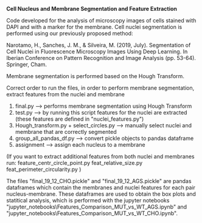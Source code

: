 **Cell Nucleus and Membrane Segmentation and Feature Extraction**


Code developed for the analysis of microscopy images of cells stained with DAPI and with a marker for the membrane.
Cell nuclei segmentation is performed using our previously proposed method: 

Narotamo, H., Sanches, J. M., & Silveira, M. (2019, July). Segmentation of Cell Nuclei in Fluorescence Microscopy Images Using Deep Learning. In Iberian Conference on Pattern Recognition and Image Analysis (pp. 53-64). Springer, Cham.

Membrane segmentation is performed based on the Hough Transform.


Correct order to run the files, in order to perform membrane segmentation, extract features from the nuclei and membrane

1) final.py --> performs membrane segmentation using Hough Transform
2) test.py --> by running this script features for the nuclei are extracted (these features are defined in "nuclei_features.py")
3) Hough_transform.py + select_circles.py --> manually select nuclei and membrane that are correctly segmented
4) group_all_pandas_df.py --> convert pickle objects to pandas dataframe
5) assignment --> assign each nucleus to a membrane

(If you want to extract additional features from both nuclei and membranes run:
feature_centr_circle_point.py
feat_relative_size.py
feat_perimeter_circularity.py
)

The files "final_19_12_CHO.pickle" and "final_19_12_AGS.pickle" are pandas dataframes which contain the membranes and nuclei features for each pair nucleus-membrane. These dataframes are used to obtain the box plots and statitical analysis, which is performed with the jupyter notebooks "jupyter_notebooks\Features_Comparison_MUT_vs_WT_AGS.ipynb" and "jupyter_notebooks\Features_Comparison_MUT_vs_WT_CHO.ipynb".
